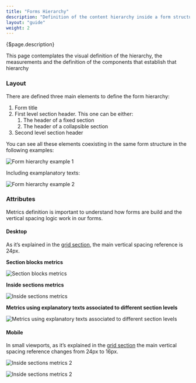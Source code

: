 ```yaml
---
title: "Forms Hierarchy"
description: "Definition of the content hierarchy inside a form structure and the components used to identify it."
layout: "guide"
weight: 2
---
```


<div class="page-description">{$page.description}</div>

This page contemplates the visual definition of the hierarchy, the measurements and the definition of the components that establish that hierarchy 

### Layout

There are defined three main elements to define the form hierarchy:
1. Form title
2. First level section header. This one can be either:
    1. The header of a fixed section
    2. The header of a collapsible section
3. Second level section header

You can see all these elements coexisting in the same form structure in the following examples:

![Form hierarchy example 1](../../../images/FormHierarchyParts.jpg)

Including examplanatory texts:

![Form hierarchy example 2](../../../images/FormHierarchyTexts.jpg)

### Attributes

Metrics definition is important to understand how forms are build and the vertical spacing logic work in our forms.

#### Desktop

As it’s explained in the [grid section](../../designPrinciples/grid.html), the main vertical spacing reference is 24px.

__Section blocks metrics__

![Section blocks metrics](../../../images/FormHierarchySectionBlocks.jpg)

__Inside sections metrics__

![Inside sections metrics](../../../images/FormHierarchySections.jpg)

__Metrics using explanatory texts associated to different section levels__

![Metrics using explanatory texts associated to different section levels](../../../images/FormHierarchySectionTexts.jpg)

#### Mobile

In small viewports, as it’s explained in the [grid section](../../designPrinciples/grid.html) the main vertical spacing reference changes from 24px to 16px.

![Inside sections metrics 2](../../../images/FormHierarchySectionBlocksM.jpg)

![Inside sections metrics 2](../../../images/FormHierarchySectionTextsM.jpg)